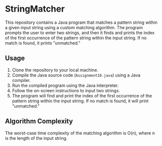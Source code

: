 # StringMatcher
This repository contains a Java program that matches a pattern string within a given input string using a custom matching algorithm. The program prompts the user to enter two strings, and then it finds and prints the index of the first occurrence of the pattern string within the input string. If no match is found, it prints "unmatched."

## Usage

1. Clone the repository to your local machine.
2. Compile the Java source code (`Assignment10.java`) using a Java compiler.
3. Run the compiled program using the Java interpreter.
4. Follow the on-screen instructions to input two strings.
5. The program will find and print the index of the first occurrence of the pattern string within the input string. If no match is found, it will print "unmatched."

## Algorithm Complexity

The worst-case time complexity of the matching algorithm is O(n), where n is the length of the input string.
